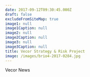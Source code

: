 ```yaml
---
date: 2017-09-12T09:30:45.000Z
draft: false
excludeFromSiteMap: true
image1: null
image1Caption: null
image2: null
image2Caption: null
image3: null
image3Caption: null
title: Vecor Strategy & Risk Project
image: /images/brio4-2017-0284.jpg
---
```

Vecor News
